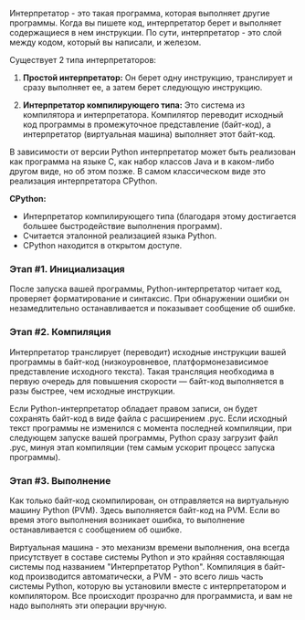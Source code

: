 Интерпретатор - это такая программа, которая выполняет другие программы. Когда вы пишете код, интерпретатор берет и выполняет содержащиеся в нем инструкции. По сути, интерпретатор - это слой между кодом, который вы написали, и железом.

Существует 2 типа интерпретаторов:

1. **Простой интерпретатор:** Он берет одну инструкцию, транслирует и сразу выполняет ее, а затем берет следующую инструкцию.

2. **Интерпретатор компилирующего типа:** Это система из компилятора и интерпретатора. Компилятор переводит исходный код программы в промежуточное представление (байт-код), а интерпретатор (виртуальная машина) выполняет этот байт-код.

В зависимости от версии Python интерпретатор может быть реализован как программа на языке C, как набор классов Java и в каком-либо другом виде, но об этом позже. В самом классическом виде это реализация интерпретатора CPython.

**CPython:**
- Интерпретатор компилирующего типа (благодаря этому достигается большее быстродействие выполнения программ).
- Считается эталонной реализацией языка Python.
- CPython находится в открытом доступе.
### Этап #1. Инициализация

После запуска вашей программы, Python-интерпретатор читает код, проверяет форматирование и синтаксис. При обнаружении ошибки он незамедлительно останавливается и показывает сообщение об ошибке.

### Этап #2. Компиляция

Интерпретатор транслирует (переводит) исходные инструкции вашей программы в байт-код (низкоуровневое, платформонезависимое представление исходного текста). Такая трансляция необходима в первую очередь для повышения скорости — байт-код выполняется в разы быстрее, чем исходные инструкции.

Если Python-интерпретатор обладает правом записи, он будет сохранять байт-код в виде файла с расширением .pyc. Если исходный текст программы не изменился с момента последней компиляции, при следующем запуске вашей программы, Python сразу загрузит файл .pyc, минуя этап компиляции (тем самым ускорит процесс запуска программы).

### Этап #3. Выполнение

Как только байт-код скомпилирован, он отправляется на виртуальную машину Python (PVM). Здесь выполняется байт-код на PVM. Если во время этого выполнения возникает ошибка, то выполнение останавливается с сообщением об ошибке.

Виртуальная машина - это механизм времени выполнения, она всегда присутствует в составе системы Python и это крайняя составляющая системы под названием "Интерпретатор Python". Компиляция в байт-код производится автоматически, а PVM - это всего лишь часть системы Python, которую вы установили вместе с интерпретатором и компилятором. Все происходит прозрачно для программиста, и вам не надо выполнять эти операции вручную.
